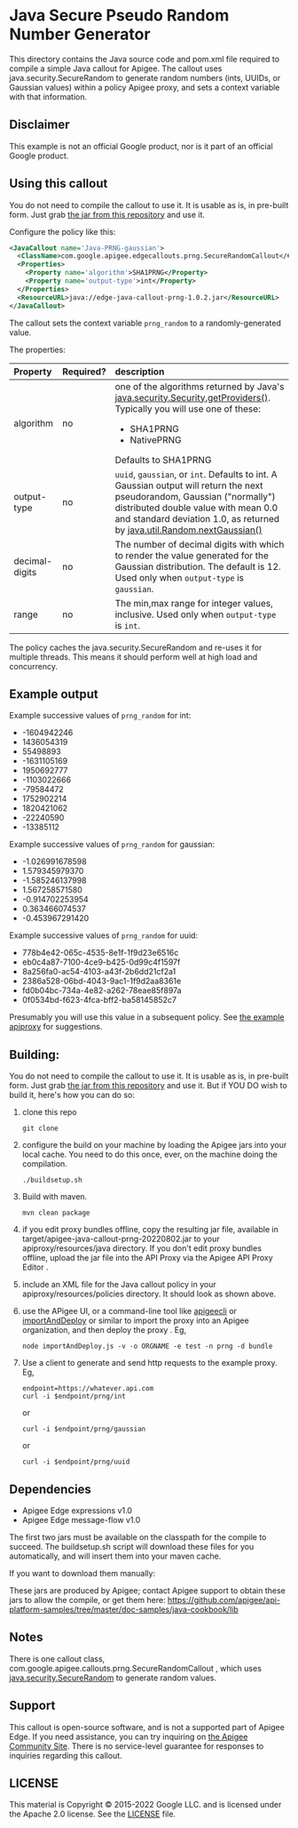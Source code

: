# Java Secure Pseudo Random Number Generator

This directory contains the Java source code and pom.xml file required
to compile a simple Java callout for Apigee. The callout uses
java.security.SecureRandom to generate random numbers (ints, UUIDs, or
Gaussian values) within a policy Apigee proxy, and sets a context
variable with that information.

## Disclaimer

This example is not an official Google product, nor is it part of an official Google product.

## Using this callout

You do not need to compile the callout to use it.
It is usable as is, in pre-built form. Just grab [the jar from this repository](bundle/apiproxy/resources/java/edge-java-callout-prng-1.0.2.jar) and use it.

Configure the policy like this:

```xml
<JavaCallout name='Java-PRNG-gaussian'>
  <ClassName>com.google.apigee.edgecallouts.prng.SecureRandomCallout</ClassName>
  <Properties>
    <Property name='algorithm'>SHA1PRNG</Property>
    <Property name='output-type'>int</Property>
  </Properties>
  <ResourceURL>java://edge-java-callout-prng-1.0.2.jar</ResourceURL>
</JavaCallout>
```

The callout sets the context variable `prng_random` to a randomly-generated value.

The properties:

| Property | Required? | description |
|:---------|:---------|:---------|
| algorithm | no |one of the algorithms returned by Java's [java.security.Security.getProviders()](https://docs.oracle.com/javase/8/docs/api/java/security/Security.html#getProviders()). Typically you will use one of these:<ul><li>SHA1PRNG</li><li>NativePRNG</li></ul> Defaults to SHA1PRNG |
| output-type | no | `uuid`, `gaussian`, or `int`. Defaults to int. A Gaussian output will return the next pseudorandom, Gaussian ("normally") distributed double value with mean 0.0 and standard deviation 1.0, as returned by [java.util.Random.nextGaussian()](https://docs.oracle.com/javase/7/docs/api/java/util/Random.html#nextGaussian()) |
| decimal-digits | no | The number of decimal digits with which to render the value generated for the Gaussian distribution. The default is 12.  Used only when `output-type` is `gaussian`. |
| range | no | The min,max range for integer values, inclusive. Used only when  `output-type` is `int`. |

The policy caches the java.security.SecureRandom and re-uses it for multiple threads. This means it should perform well at high load and concurrency.


## Example output

Example successive values of `prng_random` for int:
* -1604942246
* 1436054319
* 55498893
* -1631105169
* 1950692777
* -1103022666
* -79584472
* 1752902214
* 1820421062
* -22240590
* -13385112

Example successive values of `prng_random` for gaussian:
* -1.026991678598
* 1.579345979370
* -1.585246137998
* 1.567258571580
* -0.914702253954
* 0.363466074537
* -0.453967291420


Example successive values of `prng_random` for uuid:
* 778b4e42-065c-4535-8e1f-1f9d23e6516c
* eb0c4a87-7100-4ce9-b425-0d99c4f1597f
* 8a256fa0-ac54-4103-a43f-2b6dd21cf2a1
* 2386a528-06bd-4043-9ac1-1f9d2aa8361e
* fd0b04bc-734a-4e82-a262-78eae85f897a
* 0f0534bd-f623-4fca-bff2-ba58145852c7

Presumably you will use this value in a subsequent policy. See [the example apiproxy](bundle/apiproxy/) for suggestions.

## Building:

You do not need to compile the callout to use it.  It is usable as is, in pre-built
form. Just grab [the jar from this
repository](bundle/apiproxy/resources/java/edge-java-callout-prng-1.0.2.jar) and use it.  But
if YOU DO wish to build it, here's how you can do so:

1. clone this repo
   ```
   git clone
   ```

2. configure the build on your machine by loading the Apigee jars into
   your local cache.  You need to do this once, ever, on the machine doing
   the compilation.

   ```
   ./buildsetup.sh
   ```

3. Build with maven.
   ```
   mvn clean package
   ```

4. if you edit proxy bundles offline, copy the resulting jar file, available in
   target/apigee-java-callout-prng-20220802.jar to your apiproxy/resources/java directory.  If you
   don't edit proxy bundles offline, upload the jar file into the API Proxy via the Apigee
   API Proxy Editor .

5. include an XML file for the Java callout policy in your
   apiproxy/resources/policies directory. It should look as shown above.

6. use the APigee UI, or a command-line tool like [apigeecli](https://github.com/apigee/apigeecli) or [importAndDeploy](https://github.com/DinoChiesa/apigee-edge-js-examples/blob/main/importAndDeploy.js) or similar to
   import the proxy into an Apigee organization, and then deploy the proxy .
   Eg,
   ```
   node importAndDeploy.js -v -o ORGNAME -e test -n prng -d bundle
   ```

7. Use a client to generate and send http requests to the example proxy. Eg,
   ```
   endpoint=https://whatever.api.com
   curl -i $endpoint/prng/int
   ```

   or

   ```
   curl -i $endpoint/prng/gaussian
   ```

   or

   ```
   curl -i $endpoint/prng/uuid
   ```


## Dependencies

- Apigee Edge expressions v1.0
- Apigee Edge message-flow v1.0

The first two jars must be available on the classpath for the compile to succeed. The
buildsetup.sh script will download these files for you automatically, and will insert
them into your maven cache.

If you want to download them manually:

These jars are produced by Apigee; contact Apigee support to obtain these jars to allow
the compile, or get them here:
https://github.com/apigee/api-platform-samples/tree/master/doc-samples/java-cookbook/lib

## Notes

There is one callout class, com.google.apigee.callouts.prng.SecureRandomCallout ,
which uses [java.security.SecureRandom](https://docs.oracle.com/javase/8/docs/api/java/security/SecureRandom.html) to generate random values.

## Support

This callout is open-source software, and is not a supported part of Apigee Edge.
If you need assistance, you can try inquiring on
[the Apigee Community Site](https://www.googlecloudcommunity.com/gc/Apigee/bd-p/cloud-apigee).  There is no service-level
guarantee for responses to inquiries regarding this callout.


## LICENSE

This material is Copyright © 2015-2022 Google LLC.
and is licensed under the Apache 2.0 license. See the [LICENSE](LICENSE) file.
